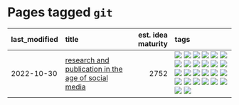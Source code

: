# Pages tagged `git`

|last_modified|title|est. idea maturity|tags
|:---|:---|---:|:---|
|2022-10-30|[research and publication in the age of social media](../research-and-social.md)|2752|[![](https://img.shields.io/badge/tag-arxiv-7064e0)](../tags/arxiv.md) [![](https://img.shields.io/badge/tag-citation-6819c6)](../tags/citation.md) [![](https://img.shields.io/badge/tag-corrections-11772b)](../tags/corrections.md) [![](https://img.shields.io/badge/tag-credit-5fba1d)](../tags/credit.md) [![](https://img.shields.io/badge/tag-curation-587798)](../tags/curation.md) [![](https://img.shields.io/badge/tag-discoverability-2c91b4)](../tags/discoverability.md) [![](https://img.shields.io/badge/tag-discussion-e3be61)](../tags/discussion.md) [![](https://img.shields.io/badge/tag-feed-d2ea1b)](../tags/feed.md) [![](https://img.shields.io/badge/tag-git-dce8fa)](../tags/git.md) [![](https://img.shields.io/badge/tag-github-82f36e)](../tags/github.md) [![](https://img.shields.io/badge/tag-historyofscience-ac8815)](../tags/historyofscience.md) [![](https://img.shields.io/badge/tag-mastodon-161a53)](../tags/mastodon.md) [![](https://img.shields.io/badge/tag-openreview-b3194)](../tags/openreview.md) [![](https://img.shields.io/badge/tag-paperswithcode-34720)](../tags/paperswithcode.md) [![](https://img.shields.io/badge/tag-platform-db71cb)](../tags/platform.md) [![](https://img.shields.io/badge/tag-publication-1043a5)](../tags/publication.md) [![](https://img.shields.io/badge/tag-reproducibility-71e862)](../tags/reproducibility.md) [![](https://img.shields.io/badge/tag-research-ad342b)](../tags/research.md) [![](https://img.shields.io/badge/tag-retractions-a3a5e9)](../tags/retractions.md) [![](https://img.shields.io/badge/tag-search-a682e)](../tags/search.md) [![](https://img.shields.io/badge/tag-socialmedia-1661bc)](../tags/socialmedia.md) [![](https://img.shields.io/badge/tag-stackoverflow-296bb1)](../tags/stackoverflow.md) [![](https://img.shields.io/badge/tag-subscription-606780)](../tags/subscription.md) [![](https://img.shields.io/badge/tag-transparency-dad82b)](../tags/transparency.md) [![](https://img.shields.io/badge/tag-twitter-9a9fc4)](../tags/twitter.md) [![](https://img.shields.io/badge/tag-validation-82f6b0)](../tags/validation.md)|